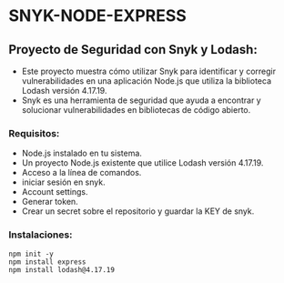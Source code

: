# SNYK-NODE-EXPRESS

## Proyecto de Seguridad con Snyk y Lodash:
- Este proyecto muestra cómo utilizar Snyk para identificar y corregir vulnerabilidades en una aplicación Node.js que utiliza la biblioteca Lodash versión 4.17.19. 
- Snyk es una herramienta de seguridad que ayuda a encontrar y solucionar vulnerabilidades en bibliotecas de código abierto.

### Requisitos:
- Node.js instalado en tu sistema.
- Un proyecto Node.js existente que utilice Lodash versión 4.17.19.
- Acceso a la línea de comandos.
- iniciar sesión en snyk.
- Account settings. 
- Generar token.
- Crear un secret sobre el repositorio y guardar la KEY de snyk.

### Instalaciones:

```
npm init -y
npm install express
npm install lodash@4.17.19
```